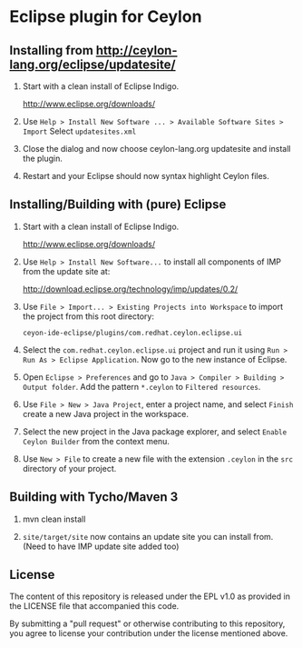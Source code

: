 # Eclipse plugin for Ceylon

## Installing from http://ceylon-lang.org/eclipse/updatesite/

1. Start with a clean install of Eclipse Indigo.

   <http://www.eclipse.org/downloads/>

2. Use `Help > Install New Software ... > Available Software Sites > Import`
   Select `updatesites.xml`

3. Close the dialog and now choose ceylon-lang.org updatesite and install the 
   plugin.

4. Restart and your Eclipse should now syntax highlight Ceylon files.

## Installing/Building with (pure) Eclipse

1.  Start with a clean install of Eclipse Indigo.
    
    <http://www.eclipse.org/downloads/>
    
2.  Use `Help > Install New Software...` to install all components of 
    IMP from the update site at:
    
    <http://download.eclipse.org/technology/imp/updates/0.2/>
    
3.  Use `File > Import... > Existing Projects into Workspace` 
    to import the project from this root directory: 
    
        ceyon-ide-eclipse/plugins/com.redhat.ceylon.eclipse.ui
    
4.  Select the `com.redhat.ceylon.eclipse.ui` project and run it using
    `Run > Run As > Eclipse Application`. Now go to the new instance of 
    Eclipse.

5.  Open `Eclipse > Preferences` and go to 
    `Java > Compiler > Building > Output folder`. Add the pattern
    `*.ceylon` to `Filtered resources`.

6.  Use `File > New > Java Project`, enter a project name, and select 
    `Finish` create a new Java project in the workspace.
    
7.  Select the new project in the Java package explorer, and select 
    `Enable Ceylon Builder` from the context menu.
    
8.  Use `New > File` to create a new file with the extension `.ceylon`
    in the `src` directory of your project.

## Building with Tycho/Maven 3

1.  mvn clean install

2. `site/target/site` now contains an update site you can install from.
   (Need to have IMP update site added too)

## License

The content of this repository is released under the EPL v1.0
as provided in the LICENSE file that accompanied this code.

By submitting a "pull request" or otherwise contributing to this repository, you
agree to license your contribution under the license mentioned above.